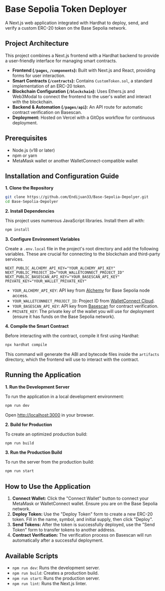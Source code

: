 # Base Sepolia Token Deployer

A Next.js web application integrated with Hardhat to deploy, send, and verify a custom ERC-20 token on the Base Sepolia network.

## Project Architecture

This project combines a Next.js frontend with a Hardhat backend to provide a user-friendly interface for managing smart contracts.

- **Frontend (`/pages`, `/components`):** Built with Next.js and React, providing forms for user interaction.
- **Smart Contracts (`/contracts`):** Contains `CustomToken.sol`, a standard implementation of an ERC-20 token.
- **Blockchain Configuration (`/blockchain`):** Uses Ethers.js and Web3Modal to connect the frontend to the user's wallet and interact with the blockchain.
- **Backend & Automation (`/pages/api`):** An API route for automatic contract verification on Basescan.
- **Deployment:** Hosted on Vercel with a GitOps workflow for continuous deployment.

## Prerequisites

- Node.js (v18 or later)
- npm or yarn
- MetaMask wallet or another WalletConnect-compatible wallet

## Installation and Configuration Guide

**1. Clone the Repository**

```bash
git clone https://github.com/Endijuan33/Base-Sepolia-Depolyer.git
cd Base-Sepolia-Depolyer
```

**2. Install Dependencies**

This project uses numerous JavaScript libraries. Install them all with:

```bash
npm install
```

**3. Configure Environment Variables**

Create a `.env.local` file in the project's root directory and add the following variables. These are crucial for connecting to the blockchain and third-party services.

```env
NEXT_PUBLIC_ALCHEMY_API_KEY="YOUR_ALCHEMY_API_KEY"
NEXT_PUBLIC_PROJECT_ID="YOUR_WALLETCONNECT_PROJECT_ID"
NEXT_PUBLIC_BASESCAN_API_KEY="YOUR_BASESCAN_API_KEY"
PRIVATE_KEY="YOUR_WALLET_PRIVATE_KEY"
```

- `YOUR_ALCHEMY_API_KEY`: API key from [Alchemy](https://www.alchemy.com/) for Base Sepolia node access.
- `YOUR_WALLETCONNECT_PROJECT_ID`: Project ID from [WalletConnect Cloud](https://cloud.walletconnect.com/).
- `YOUR_BASESCAN_API_KEY`: API key from [Basescan](https://basescan.org/) for contract verification.
- `PRIVATE_KEY`: The private key of the wallet you will use for deployment (ensure it has funds on the Base Sepolia network).

**4. Compile the Smart Contract**

Before interacting with the contract, compile it first using Hardhat:

```bash
npx hardhat compile
```

This command will generate the ABI and bytecode files inside the `artifacts` directory, which the frontend will use to interact with the contract.

## Running the Application

**1. Run the Development Server**

To run the application in a local development environment:

```bash
npm run dev
```

Open [http://localhost:3000](http://localhost:3000) in your browser.

**2. Build for Production**

To create an optimized production build:

```bash
npm run build
```

**3. Run the Production Build**

To run the server from the production build:

```bash
npm run start
```

## How to Use the Application

1.  **Connect Wallet:** Click the "Connect Wallet" button to connect your MetaMask or WalletConnect wallet. Ensure you are on the Base Sepolia network.
2.  **Deploy Token:** Use the "Deploy Token" form to create a new ERC-20 token. Fill in the name, symbol, and initial supply, then click "Deploy".
3.  **Send Tokens:** After the token is successfully deployed, use the "Send Token" form to transfer tokens to another address.
4.  **Contract Verification:** The verification process on Basescan will run automatically after a successful deployment.

## Available Scripts

- `npm run dev`: Runs the development server.
- `npm run build`: Creates a production build.
- `npm run start`: Runs the production server.
- `npm run lint`: Runs the Next.js linter.

